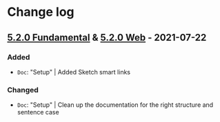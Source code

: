 # Change log

## [5.2.0 Fundamental](https://github.com/cake-hub/schwarz-sketch/tree/v5.2.0) & [5.2.0 Web](https://github.com/cake-hub/schwarz-web-sketch/tree/v5.2.0) - 2021-07-22

### Added

* `Doc`: "Setup" | Added Sketch smart links

### Changed

* `Doc`: "Setup" | Clean up the documentation for the right structure and sentence case

